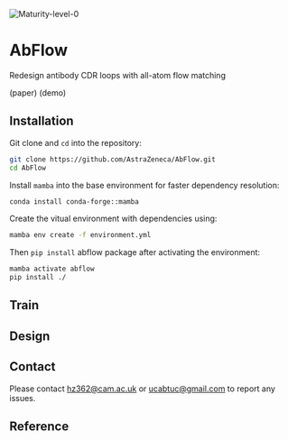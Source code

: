 ![Maturity-level-0](https://img.shields.io/badge/Maturity%20Level-ML--0-red)

# AbFlow

Redesign antibody CDR loops with all-atom flow matching

(paper) (demo)

## Installation

Git clone and `cd` into the repository:
```bash
git clone https://github.com/AstraZeneca/AbFlow.git
cd AbFlow
```

Install `mamba` into the base environment for faster dependency resolution:
```bash
conda install conda-forge::mamba
```

Create the vitual environment with dependencies using:
```bash
mamba env create -f environment.yml
```

Then `pip install` abflow package after activating the environment:
```bash
mamba activate abflow
pip install ./
```

## Train

## Design

## Contact

Please contact hz362@cam.ac.uk or ucabtuc@gmail.com to report any issues.

## Reference
